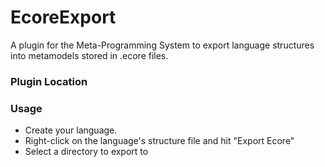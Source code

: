 # EcoreExport
A plugin for the Meta-Programming System to export language structures into metamodels stored in .ecore files.

### Plugin Location

### Usage
* Create your language.
* Right-click on the language's structure file and hit "Export Ecore"
* Select a directory to export to
